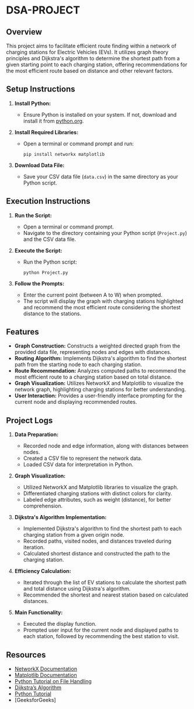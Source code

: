# DSA-PROJECT

## Overview

This project aims to facilitate efficient route finding within a network of charging stations for Electric Vehicles (EVs). It utilizes graph theory principles and Dijkstra's algorithm to determine the shortest path from a given starting point to each charging station, offering recommendations for the most efficient route based on distance and other relevant factors.

## Setup Instructions

1. **Install Python:**
   - Ensure Python is installed on your system. If not, download and install it from [python.org](https://www.python.org/downloads/).

2. **Install Required Libraries:**
   - Open a terminal or command prompt and run:
     ```
     pip install networkx matplotlib
     ```

3. **Download Data File:**
   - Save your CSV data file (`data.csv`) in the same directory as your Python script.

## Execution Instructions

1. **Run the Script:**
   - Open a terminal or command prompt.
   - Navigate to the directory containing your Python script (`Project.py`) and the CSV data file.

2. **Execute the Script:**
   - Run the Python script:
     ```
     python Project.py
     ```

3. **Follow the Prompts:**
   - Enter the current point (between A to W) when prompted.
   - The script will display the graph with charging stations highlighted and recommend the most efficient route considering the shortest distance to the stations.

## Features

- **Graph Construction:** Constructs a weighted directed graph from the provided data file, representing nodes and edges with distances.
- **Routing Algorithm:** Implements Dijkstra's algorithm to find the shortest path from the starting node to each charging station.
- **Route Recommendation:** Analyzes computed paths to recommend the most efficient route to a charging station based on total distance.
- **Graph Visualization:** Utilizes NetworkX and Matplotlib to visualize the network graph, highlighting charging stations for better understanding.
- **User Interaction:** Provides a user-friendly interface prompting for the current node and displaying recommended routes.

## Project Logs

1. **Data Preparation:**
   - Recorded node and edge information, along with distances between nodes.
   - Created a CSV file to represent the network data.
   - Loaded CSV data for interpretation in Python.

2. **Graph Visualization:**
   - Utilized NetworkX and Matplotlib libraries to visualize the graph.
   - Differentiated charging stations with distinct colors for clarity.
   - Labeled edge attributes, such as weight (distance), for better comprehension.

3. **Dijkstra's Algorithm Implementation:**
   - Implemented Dijkstra's algorithm to find the shortest path to each charging station from a given origin node.
   - Recorded paths, visited nodes, and distances traveled during iteration.
   - Calculated shortest distance and constructed the path to the charging station.

4. **Efficiency Calculation:**
   - Iterated through the list of EV stations to calculate the shortest path and total distance using Dijkstra's algorithm.
   - Recommended the shortest and nearest station based on calculated distances.

5. **Main Functionality:**
   - Executed the display function.
   - Prompted user input for the current node and displayed paths to each station, followed by recommending the best station to visit.

## Resources
- [NetworkX Documentation](https://networkx.org/documentation/stable/)
- [Matplotlib Documentation](https://matplotlib.org/stable/contents.html)
- [Python Tutorial on File Handling](http://www.pythonforbeginners.com/file-handling/reading-and-writing-files-in-python/)
- [Dijkstra’s Algorithm]()
- [Python Tutorial]()
-  [GeeksforGeeks]</s>

